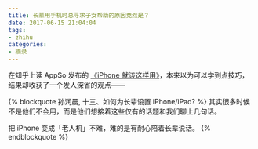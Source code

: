 ```yaml
---
title: 长辈用手机时总寻求子女帮助的原因竟然是？
date: 2017-06-15 21:04:04
tags:
- zhihu
categories:
- 摘录
---
```


在知乎上读 AppSo 发布的 [《iPhone 就该这样用》](https://www.zhihu.com/publications/book/119554848)，本来以为可以学到点技巧，结果却收获了一个发人深省的观点——

{% blockquote 孙润晨, 十三、如何为长辈设置 iPhone/iPad? %}
其实很多时候不是他们不会用，而是他们想接着这些仅有的话题和我们聊上几句话。

把 iPhone 变成「老人机」不难，难的是有耐心陪着长辈说话。
{% endblockquote %}
